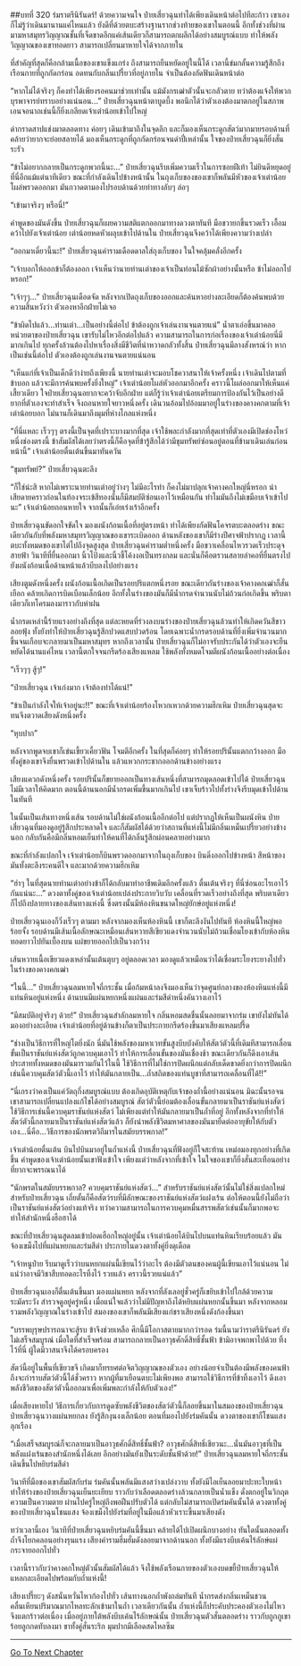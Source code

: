 ##บทที่ 320 ร่มราตรีนิรันดร์!
ด้วยความจนใจ ป๋ายเสี่ยวฉุนทำได้เพียงเดินหน้าต่อไปทีละก้าว เขาเองก็ไม่รู้ว่าเดินมานานแค่ไหนแล้ว ยังดีที่ด้วยตบะสร้างฐานรากช่วงท้ายของเขาในตอนนี้ อีกทั้งช่วงที่ผ่านมามหาสมุทรวิญญาณชั้นที่เจ็ดขาดอีกแค่เส้นเดียวก็สามารถตกผลึกได้อย่างสมบูรณ์แบบ ทำให้พลังวิญญาณของเขาทอดยาว สามารถเปลี่ยนมาหายใจได้จากภายใน

ที่สำคัญที่สุดก็คือกล้ามเนื้อของเขาแข็งแกร่ง ถึงสามารถยืนหยัดอยู่ในนี้ได้ เวลานี้ข่มกลั้นความรู้สึกถึงเรือนกายที่ถูกกัดกร่อน อดทนกับกลิ่นเปรี้ยวที่อยู่ภายใน จำเป็นต้องกัดฟันเดินหน้าต่อ

“หากไม่ได้จริงๆ ก็คงทำได้เพียงรอคนมาช่วยเท่านั้น แม้มังกรเฒ่าตัวนั้นจะกลัวตาย ทว่าต้องแจ้งให้พวกบุรพาจารย์ทราบอย่างแน่นอน...” ป๋ายเสี่ยวฉุนหน้าตาบูดบึ้ง พอนึกได้ว่าตัวเองต้องมาตกอยู่ในสภาพเอนจอนาถเช่นนี้ก็ยิ่งเกลียดเจ้าเต่าน้อยเข้าไปใหญ่

ด่ากราดสาปแช่งมาตลอดทาง ค่อยๆ เดินเข้ามาถึงในจุดลึก และก็มองเห็นกระดูกสัตว์มากมายรอบด้านที่คล้ายว่ายากจะย่อยสลายได้ มองเห็นกระดูกที่ถูกกัดกร่อนจนดำปี๋เหล่านั้น ใจของป๋ายเสี่ยวฉุนก็ยิ่งสั่นระรัว

“ข้าไม่อยากกลายเป็นกระดูกพวกนี้นะ...” ป๋ายเสี่ยวฉุนรีบเพิ่มความเร็วในการซอยฝีเท้า ไม่ยินดีหยุดอยู่ที่นี่อีกแม้แต่นาทีเดียว ขณะที่กำลังเดินไปข้างหน้านั้น ในถุงเก็บของของเขาก็พลันมีหัวของเจ้าเต่าน้อยโผล่พรวดออกมา มันกวาดตามองไปรอบด้านด้วยท่าทางลับๆ ล่อๆ

“เข้ามาจริงๆ หรือนี่!”

คำพูดของมันดังขึ้น ป๋ายเสี่ยวฉุนก็เผยความสติแตกออกมาทางดวงตาทันที มือขวายกขึ้นรวดเร็ว เอื้อมคว้าไปยังเจ้าเต่าน้อย เต่าน้อยหดหัวผลุบเข้าไปด้านใน ป๋ายเสี่ยวฉุนจึงคว้าได้เพียงความว่างเปล่า

“ออกมาเดี๋ยวนี้นะ!” ป๋ายเสี่ยวฉุนคำรามเดือดดาลใส่ถุงเก็บของ ในใจคลุ้มคลั่งอีกครั้ง

“เจ้าบอกให้ออกข้าก็ต้องออก เจ้าเห็นว่านายท่านเต่าของเจ้าเป็นท่อนไม้ซักผ้าอย่างนั้นหรือ ข้าไม่ออกไปหรอก!”

“เจ้าๆๆ...” ป๋ายเสี่ยวฉุนเดือดจัด หลังจากเปิดถุงเก็บของออกและค้นหาอย่างละเอียดก็ต้องค้นพบด้วยความสิ้นหวังว่า ตัวเองหาอีกฝ่ายไม่เจอ

“ข้าผิดไปแล้ว...ท่านเต่า...เป็นอย่างนี้ต่อไป ข้าต้องถูกเจ้าเล่นงานจนตายแน่” น้ำตาเอ่อขึ้นมาคลอหน่วยตาของป๋ายเสี่ยวฉุน เขารับไม่ไหวอีกต่อไปแล้ว ความสามารถในการก่อเรื่องของเจ้าเต่าน้อยนี่มีมากเกินไป ทุกครั้งล้วนต้องไปหาเรื่องสิ่งมีชีวิตที่น่าหวาดกลัวทั้งสิ้น ป๋ายเสี่ยวฉุนมีลางสังหรณ์ว่า หากเป็นเช่นนี้ต่อไป ตัวเองต้องถูกเล่นงานจนตายแน่นอน

“เห็นแก่ที่เจ้าเป็นเด็กดีว่าง่ายถึงเพียงนี้ นายท่านเต่าจะมอบโชควาสนาให้เจ้าครั้งหนึ่ง เจ้าเดินไปตามที่ข้าบอก แล้วจะมีการค้นพบครั้งยิ่งใหญ่” เจ้าเต่าน้อยโผล่หัวออกมาอีกครั้ง คราวนี้โผล่ออกมาให้เห็นแค่เสี้ยวเดียว ใจป๋ายเสี่ยวฉุนอยากจะคว้าจับอีกฝ่าย แต่ก็รู้ว่าเจ้าเต่าน้อยเตรียมการป้องกันไว้เป็นอย่างดี ยากที่ตัวเองจะทำสำเร็จ จึงถอนหายใจยาวหนึ่งครั้ง เดินวนอ้อมไปอ้อมมาอยู่ในร่างของคางคกตามที่เจ้าเต่าน้อยบอก ไม่นานก็เดินมาถึงมุมที่ห่างไกลแห่งหนึ่ง

“ที่นี่แหละ เร็วๆๆ ตรงนี้เป็นจุดที่เปราะบางมากที่สุด เจ้าใช้พละกำลังมากที่สุดเท่าที่ตัวเองมีเปิดช่องโหว่หนึ่งช่องตรงนี้ ข้าสัมผัสได้เลยว่าตรงนี้ก็คือจุดที่ข้ารู้สึกได้ว่ามีขุมทรัพย์ซ่อนอยู่ตอนที่ข้ามาเดินเล่นก่อนหน้านี้” เจ้าเต่าน้อยตื่นเต้นขึ้นมาทันควัน

“ขุมทรัพย์?” ป๋ายเสี่ยวฉุนตะลึง

“ก็ใช่น่ะสิ หากไม่เพราะนายท่านเต่าอยู่ว่างๆ ไม่มีอะไรทำ ก็คงไม่มาปลุกเจ้าคางคกใหญ่นี่หรอก น่าเสียดายคราวก่อนในท้องจระเข้สีทองนั่นก็มีสมบัติซ่อนเอาไว้เหมือนกัน ทำไมมันถึงไม่เขมือบเจ้าเข้าไปนะ” เจ้าเต่าน้อยถอนหายใจ จากนั้นก็เอ่ยเร่งเร้าอีกครั้ง

ป๋ายเสี่ยวฉุนขัดอกใจขัดใจ มองผนังก้อนเนื้อที่อยู่ตรงหน้า ทำได้เพียงกัดฟันโคจรตบะตลอดร่าง ขณะเดียวกันกับที่พลังมหาสมุทรวิญญาณของเขาระเบิดออก ด้านหลังของเขาก็มีร่างปีศาจฟ้าปรากฏ เวลานี้ตบะทั้งหมดของเขาไต่ไปถึงจุดสูงสุด ป๋ายเสี่ยวฉุนคำรามต่ำหนึ่งครั้ง มือขวาเคลื่อนไหวรวดเร็วประดุจสายฟ้า วินาทีที่ยื่นออกมา นิ้วโป้งและนิ้วชี้โค้งงอเป็นทรงกลม และนั่นก็คือตรวนสลายลำคอที่ยื่นตรงไปยังผนังก้อนเนื้อด้านหน้าแล้วบีบลงไปอย่างแรง

เสียงตูมดังหนึ่งครั้ง ผนังก้อนเนื้อเกิดเป็นรอยปริแตกหนึ่งรอย ขณะเดียวกันร่างของเจ้าคางคกเฒ่าก็สั่นเยือก คล้ายเกิดการบิดเบือนเล็กน้อย อีกทั้งในร่างของมันก็มีน้ำกรดจำนวนนับไม่ถ้วนก่อเกิดขึ้น พริบตาเดียวก็เทโครมลงมาราวกับห่าฝน

น้ำกรดเหล่านี้ร้ายแรงอย่างถึงที่สุด แต่ละหยดที่ร่วงลงบนร่างของป๋ายเสี่ยวฉุนล้วนทำให้เกิดควันสีขาวลอยฟุ้ง ทั้งยังทำให้ป๋ายเสี่ยวฉุนรู้สึกปวดแสบปวดร้อน โดยเฉพาะน้ำกรดรอบด้านที่ยิ่งเพิ่มจำนวนมากขึ้นจนเกือบจะกลายมาเป็นมหาสมุทร หากถึงเวลานั้น ป๋ายเสี่ยวฉุนก็ไม่อาจรับประกันได้ว่าตัวเองจะยืนหยัดได้นานแค่ไหน เวลานี้ตกใจจนกรีดร้องเสียงแหลม ใช้พลังทั้งหมดโจมตีผนังก้อนเนื้ออย่างต่อเนื่อง

“เร็วๆๆ สู้ๆ!”

“ป๋ายเสี่ยวฉุน เจ้าเก่งมาก เจ้าต้องทำได้แน่!”

“ข้าเป็นกำลังใจให้เจ้าอยู่นะ!!” ขณะที่เจ้าเต่าน้อยร้องโหวกเหวกด้วยความฮึกเหิม ป๋ายเสี่ยวฉุนสุดจะทนจึงตวาดเสียงดังหนึ่งครั้ง

“หุบปาก”

หลังจากพูดจบเขาก็เข่นเขี้ยวเคี้ยวฟัน โจมตีอีกครั้ง ในที่สุดก็ค่อยๆ ทำให้รอยปรินั้นแตกกว้างออก มือทั้งคู่ของเขาจึงยื่นพรวดเข้าไปด้านใน แล้วแหวกกระชากออกด้านข้างอย่างแรง

เสียงแควกดังหนึ่งครั้ง รอยปรินั้นก็ขยายออกเป็นทางเส้นหนึ่งที่สามารถมุดลอดเข้าไปได้ ป๋ายเสี่ยวฉุนไม่มีเวลาให้คิดมาก ตอนนี้ด้านนอกมีน้ำกรดเพิ่มขึ้นมากเกินไป เขาเจ็บร้าวไปทั้งร่างจึงรีบมุดเข้าไปด้านในทันที

ในนั้นเป็นเส้นทางหนึ่งเส้น รอบด้านไม่ใช่ผนังก้อนเนื้ออีกต่อไป แต่ปรากฏให้เห็นเป็นผนังหิน ป๋ายเสี่ยวฉุนที่มองดูอยู่รู้สึกประหลาดใจ และก็สัมผัสได้ด้วยว่าสถานที่แห่งนี้ไม่มีกลิ่นเหม็นเปรี้ยวอย่างข้างนอก กลับกันคือมีกลิ่นหอมเย็นทำให้คนที่ได้กลิ่นรู้สึกผ่อนคลายอย่างมาก

ขณะที่กำลังแปลกใจ เจ้าเต่าน้อยก็บินพรวดออกมาจากในถุงเก็บของ บินดิ่งออกไปข้างหน้า สีหน้าของมันทั้งตะลึงระคนดีใจ และมากด้วยความฮึกเหิม

“ฮ่าๆ ในที่สุดนายท่านเต่าอย่างข้าก็ได้กลับมาทำอาชีพเดิมอีกครั้งแล้ว ตื่นเต้นจริงๆ ที่นี่ซ่อนอะไรเอาไว้กันแน่นะ...” ดวงตาทั้งคู่ของเจ้าเต่าน้อยเปล่งประกายวิบวับ เคลื่อนที่รวดเร็วอย่างถึงที่สุด พริบตาเดียวก็ไปถึงปลายทางของเส้นทางแห่งนี้ ซึ่งตรงนั้นมีห้องหินขนาดใหญ่ยักษ์อยู่แห่งหนึ่ง!

ป๋ายเสี่ยวฉุนเองก็วิ่งเร็วๆ ตามมา หลังจากมองเห็นห้องหินนี้ เขาก็ตะลึงงันไปทันที ห้องหินนี้ใหญ่พอร้อยจั้ง รอบด้านมีเส้นเนื้อลักษณะเหมือนเส้นหวายสีเขียวแดงจำนวนนับไม่ถ้วนเชื่อมโยงเข้ากับห้องหิน ทอดยาวไปยันเบื้องบน แผ่ขยายออกไปเป็นวงกว้าง

เส้นหวายเนื้อเขียวแดงเหล่านั้นเต้นตุบๆ อยู่ตลอดเวลา มองดูแล้วเหมือนว่าได้เชื่อมระโยงระยางไปทั่วในร่างของคางคกเฒ่า

“ในนี้...” ป๋ายเสี่ยวฉุนลมหายใจถี่กระชั้น เมื่อก้มหน้าลงจึงมองเห็นว่าจุดศูนย์กลางของห้องหินแห่งนี้มีแท่นหินอยู่แห่งหนึ่ง ด้านบนมีแผ่นหยกหนึ่งแผ่นและร่มสีดำหนึ่งคันวางเอาไว้

“มีสมบัติอยู่จริงๆ ด้วย!” ป๋ายเสี่ยวฉุนสำลักลมหายใจ กลิ่นหอมสดชื่นนั้นลอยมาจากร่ม เขายังไม่ทันได้มองอย่างละเอียด เจ้าเต่าน้อยที่อยู่ด้านข้างก็ตาเป็นประกายกรีดร้องขึ้นมาเสียงแหลมปรี๊ด

“ช่างเป็นวิธีการที่ใหญ่โตยิ่งนัก นี่มันใช้พลังของมหาเวทขั้นสูงบีบบังคับให้สัตว์ตัวนี้ที่เดิมทีสามารถเลื่อนขั้นเป็นราชันย์แห่งสัตว์ถูกควบคุมเอาไว้ ทำให้การเลื่อนขั้นของมันเชื่องช้า ขณะเดียวกันก็ดึงเอาเส้นประสาททั้งหมดของมันมารวมกันไว้ในนี้ ใช้วิธีการที่ไม่ใช่การปิดผนึกแต่กลับเด็ดขาดยิ่งกว่าการปิดผนึกเช่นนี้ควบคุมสัตว์ตัวนี้เอาไว้ ทำให้มันกลายเป็น...ถ้ำสถิตของแท่นบูชาที่สามารถเคลื่อนที่ได้!!”

“นี่เกรงว่าคงเป็นแค่วัตถุกึ่งสมบูรณ์แบบ ต้องเกิดอุบัติเหตุกับเจ้าของถ้ำนี้อย่างแน่นอน มิฉะนั้นรอจนเขาสามารถเปลี่ยนแปลงแก้ไขได้อย่างสมบูรณ์ สัตว์ตัวนี้ย่อมต้องเลื่อนขั้นกลายมาเป็นราชันย์แห่งสัตว์ ใช้วิธีการเช่นนี้ควบคุมราชันย์แห่งสัตว์ ไม่เพียงแต่ทำให้มันกลายมาเป็นถ้ำที่อยู่ อีกทั้งหลังจากที่ทำให้สัตว์ตัวนี้กลายมาเป็นราชันย์แห่งสัตว์แล้ว ก็ยังนำพลังชีวิตมหาศาลของมันมายืดต่ออายุขัยให้กับตัวเอง...นี่คือ...วิธีการของนักพรตวิถีมารในสมัยบรรพกาล!”

เจ้าเต่าน้อยตื่นเต้น บินไปบินมาอยู่ในถ้ำแห่งนี้ ป๋ายเสี่ยวฉุนที่ฟังอยู่ก็ใจสะท้าน เหม่อมองทุกอย่างที่เกิดขึ้น คำพูดของเจ้าเต่าน้อยนั้นเขาฟังเข้าใจ เพียงแต่ว่าหลังจากที่เข้าใจ ในใจของเขาก็ยิ่งสั่นสะเทือนอย่างที่ยากจะพรรณนาได้

“นักพรตในสมัยบรรพกาล? ควบคุมราชันย์แห่งสัตว์...” สำหรับราชันย์แห่งสัตว์นั้นไม่ใช่สิ่งแปลกใหม่สำหรับป๋ายเสี่ยวฉุน เถี่ยตั้นก็คือสัตว์รบที่มีลักษณะของราชันย์แห่งสัตว์แฝงเร้น ต่อให้ตอนนี้ยังไม่ถือว่าเป็นราชันย์แห่งสัตว์อย่างแท้จริง ทว่าความสามารถในการควบคุมหมื่นสรรพสัตว์เช่นนั้นก็มากพอจะทำให้สำนักหนึ่งฮือฮาได้

ขณะที่ป๋ายเสี่ยวฉุนสูดลมเข้าปอดเฮือกใหญ่อยู่นั้น เจ้าเต่าน้อยได้บินไปบนแท่นหินเรียบร้อยแล้ว มันจ้องเขม็งไปที่แผ่นหยกและร่มสีดำ ประกายในดวงตาทั้งคู่ยิ่งดุเดือด

“เจ้าหนูป๋าย รีบมาดูเร็วว่าบนหยกแผ่นนี้เขียนไว้ว่าอะไร ต้องมีตัวตนของคนผู้นี้เขียนเอาไว้แน่นอน ไม่แน่ว่าอาจมีวิชาสืบทอดอะไรทิ้งไว้ รวยแล้ว คราวนี้รวยแน่แล้ว”

ป๋ายเสี่ยวฉุนเองก็ตื่นเต้นขึ้นมา มองแผ่นหยก หลังจากที่ลังเลอยู่ชั่วครู่ก็เขยิบเข้าไปใกล้ด้วยความระมัดระวัง สำรวจดูอยู่ครู่หนึ่ง เมื่อแน่ใจแล้วว่าไม่มีปัญหาถึงได้หยิบแผ่นหยกนั้นขึ้นมา หลังจากหลอมรวมพลังวิญญาณในร่างเข้าไป สมองของเขาก็พลันมีเสียงแก่ชราเสียงหนึ่งดังก้องขึ้นมา

“บรรพบุรุษปรารถนาจะสู้รบ ข้าจึงช่วยเหลือ ศึกนี้มีโอกาสตายมากกว่ารอด ร่มนี้นามว่าราตรีนิรันดร์ ยังไม่เสร็จสมบูรณ์ เมื่อใดที่สำเร็จพร้อม สามารถกลายเป็นอาวุธศักดิ์สิทธิ์ชั้นฟ้า ข้ามิอาจพกพาไปด้วย ทิ้งไว้ที่นี่ ผู้ใดมีวาสนาจึงได้ครอบครอง

สัตว์นี้อยู่ในพื้นที่เขียวขจี เกิดมาก็ทรยศต่อจิตวิญญาณของตัวเอง อย่างน้อยจำเป็นต้องมีพลังของคนฟ้าถึงจะกำราบสัตว์ตัวนี้ได้ชั่วคราว หากผู้ที่มาเยือนตบะไม่เพียงพอ สามารถใช้วิธีการที่ข้าทิ้งเอาไว้ ดึงเอาพลังชีวิตของสัตว์ตัวนี้ออกมาเพื่อเพิ่มพละกำลังให้กับตัวเอง!”

เมื่อเสียงหายไป วิธีการเกี่ยวกับการดูดซับพลังชีวิตของสัตว์ตัวนี้ก็ลอยขึ้นมาในสมองของป๋ายเสี่ยวฉุน ป๋ายเสี่ยวฉุนวางแผ่นหยกลง ยังรู้สึกงุนงงเล็กน้อย ตอนที่มองไปยังร่มคันนั้น ดวงตาของเขาก็โชนแสงลุกเรือง

“เมื่อเสร็จสมบูรณ์ก็จะกลายมาเป็นอาวุธศักดิ์สิทธิ์ชั้นฟ้า? อาวุธศักดิ์สิทธิ์เชียวนะ...นั่นมันอาวุธที่เป็นพลังแฝงเร้นของสำนักหนึ่งได้เลย อีกอย่างมันยังเป็นระดับชั้นฟ้าด้วย!” ป๋ายเสี่ยวฉุนลมหายใจถี่กระชั้น เดินขึ้นไปหยิบร่มสีดำ

วินาทีที่มือของเขาสัมผัสกับร่ม ร่มคันนั้นพลันมีแสงสว่างเปล่งวาบ ทั้งยังมีไอเย็นลอยมาปะทะใบหน้า ทำให้ร่างของป๋ายเสี่ยวฉุนเย็นยะเยียบ ราวกับว่าเลือดตลอดร่างล้วนกลายเป็นน้ำแข็ง ดั่งตกอยู่ในวิกฤตความเป็นความตาย ผ่านไปครู่ใหญ่ถึงพอฝืนปรับตัวได้ แต่กลับไม่สามารถเปิดร่มคันนั้นได้ ดวงตาทั้งคู่ของป๋ายเสี่ยวฉุนโชนแสง จ้องเขม็งไปยังร่มที่อยู่ในมือแล้วหัวเราะขึ้นมาเสียงดัง

ทว่าเวลานี้เอง วินาทีที่ป๋ายเสี่ยวฉุนหยิบร่มคันนี้ขึ้นมา คล้ายได้ไปเปิดผนึกบางอย่าง ทันใดนั้นตลอดทั้งถ้ำจึงโยกคลอนอย่างรุนแรง เสียงคำรามฮึ่มฮั่มดังลอยมาจากด้านนอก ทั้งยังมีแรงบีบเค้นไร้ลักษ์แผ่กระจายออกไปทั่ว

เวลานี้ราวกับว่าคางคกใหญ่ตัวนั้นสัมผัสได้แล้ว จึงใช้พลังเรือนกายของตัวเองบดขยี้ป๋ายเสี่ยวฉุนให้แหลกละเอียดไปพร้อมกับถ้ำแห่งนี้!

เสียงเปรี๊ยะๆ ดังสนั่นหวั่นไหวก้องไปทั่ว เส้นทางนอกถ้ำพังถล่มทันที น้ำกรดส่งกลิ่นเหม็นชวนคลื่นเหียนปริมาณมากไหลทะลักเข้ามาในถ้ำ เวลาเดียวกันนั้น ถ้ำแห่งนี้ก็ประคับประคองตัวเองไม่ไหวจึงแตกร้าวต่อเนื่อง เมื่ออยู่ภายใต้พลังบีบเค้นไร้ลักษณ์นั้น ป๋ายเสี่ยวฉุนตัวสั่นตลอดร่าง ราวกับถูกภูเขาร้อยลูกกดทับลงมา ขาทั้งคู่สั่นระริก มุมปากมีเลือดสดไหลซึม


------


[Go To Next Chapter]( ./138.md)